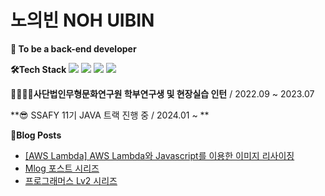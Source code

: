 # 노의빈 NOH UIBIN
**🌱 To be a back-end developer**

**🛠Tech Stack**
<img src="https://img.shields.io/badge/JAVA-007396?style=flat&logo=java&logoColor=white">
<img src="https://img.shields.io/badge/springboot-6DB33F?style=flat&logo=springboot&logoColor=white">
<img src="https://img.shields.io/badge/mariaDB-003545?style=flat&logo=mariaDB&logoColor=white">
<img src="https://img.shields.io/badge/aws-232F3E?style=flat&logo=aws&logoColor=white">


**👨‍👨‍👦‍👦사단법인무형문화연구원 학부연구생 및 현장실습 인턴** / 2022.09 ~ 2023.07

**😎 SSAFY 11기 JAVA 트랙 진행 중 / 2024.01 ~ **


**📌Blog Posts**
- [[AWS Lambda] AWS Lambda와 Javascript를 이용한 이미지 리사이징](https://velog.io/@flex2020/AWS-Lambda-AWS-Lambda%EC%99%80-Javascript%EB%A5%BC-%EC%9D%B4%EC%9A%A9%ED%95%9C-%EC%9D%B4%EB%AF%B8%EC%A7%80-%EB%A6%AC%EC%82%AC%EC%9D%B4%EC%A7%95)
- [Mlog 포스트 시리즈](https://velog.io/@flex2020/series/Mlog)
- [프로그래머스 Lv2 시리즈](https://velog.io/@flex2020?tag=%ED%94%84%EB%A1%9C%EA%B7%B8%EB%9E%98%EB%A8%B8%EC%8A%A4)
